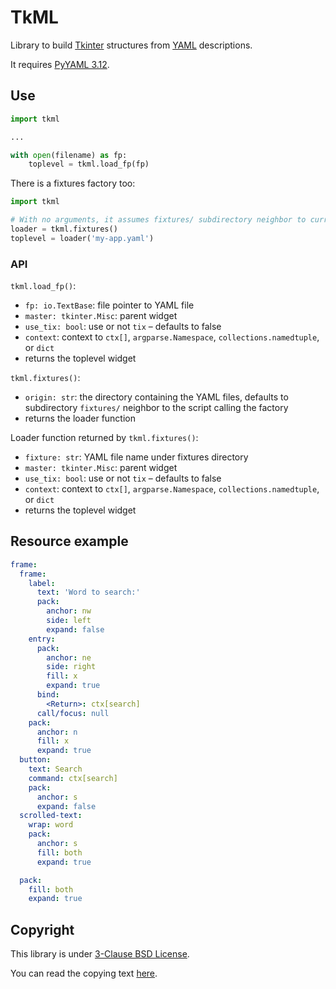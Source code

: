 # TkML

Library to build [Tkinter](https://docs.python.org/3/library/tkinter.html)
structures from [YAML](http://yaml.org/) descriptions.

It requires [PyYAML 3.12](http://pyyaml.org/wiki/PyYAML).

## Use

```python
import tkml

...

with open(filename) as fp:
    toplevel = tkml.load_fp(fp)
```

There is a fixtures factory too:

```python
import tkml

# With no arguments, it assumes fixtures/ subdirectory neighbor to current script
loader = tkml.fixtures()
toplevel = loader('my-app.yaml')
```

### API

`tkml.load_fp()`:

- `fp: io.TextBase`: file pointer to YAML file
- `master: tkinter.Misc`: parent widget
- `use_tix: bool`: use or not `tix` – defaults to false
- `context`: context to `ctx[]`, `argparse.Namespace`,
  `collections.namedtuple`, or `dict`
- returns the toplevel widget

`tkml.fixtures()`:

- `origin: str`: the directory containing the YAML files, defaults to
  subdirectory `fixtures/` neighbor to the script calling the factory
- returns the loader function

Loader function returned by `tkml.fixtures()`:

- `fixture: str`: YAML file name under fixtures directory
- `master: tkinter.Misc`: parent widget
- `use_tix: bool`: use or not `tix` – defaults to false
- `context`: context to `ctx[]`, `argparse.Namespace`,
  `collections.namedtuple`, or `dict`
- returns the toplevel widget

## Resource example

```yaml
frame:
  frame:
    label:
      text: 'Word to search:'
      pack:
        anchor: nw
        side: left
        expand: false
    entry:
      pack:
        anchor: ne
        side: right
        fill: x
        expand: true
      bind:
        <Return>: ctx[search]
      call/focus: null
    pack:
      anchor: n
      fill: x
      expand: true
  button:
    text: Search
    command: ctx[search]
    pack:
      anchor: s
      expand: false
  scrolled-text:
    wrap: word
    pack:
      anchor: s
      fill: both
      expand: true

  pack:
    fill: both
    expand: true
```

## Copyright

This library is under
[3-Clause BSD License](https://opensource.org/licenses/BSD-3-Clause).

You can read the copying text
[here](https://bitbucket.org/cacilhas/tkml/src/master/LICENSE.txt).
